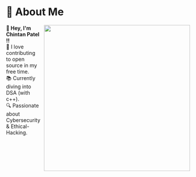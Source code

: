 # 💫 About Me

<img align="right" src="https://user-images.githubusercontent.com/74038190/225813708-98b745f2-7d22-48cf-9150-083f1b00d6c9.gif" width="400" style="margin: 0 0 10px 10px;">

**👋 Hey, I'm Chintan Patel !!**  
🚀 I love contributing to open source in my free time.  
📚 Currently diving into DSA (with c++).  
🔍 Passionate about Cybersecurity & Ethical-Hacking.
